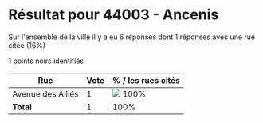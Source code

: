# Résultat pour 44003 - Ancenis

Sur l'ensemble de la ville il y a eu 6 réponses dont 1 réponses avec une rue citée (16%)

1 points noirs identifiés

| Rue | Vote | % / les rues cités|
|-----|------|-------------------|
| Avenue des Alliés | 1 | <img src="../../img/bar_100.gif" />&nbsp;100%|
| **Total** | 1 | 100%|
